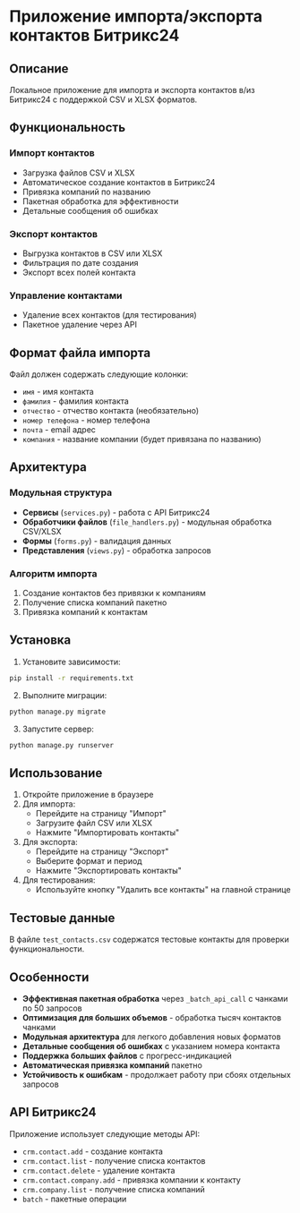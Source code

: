 # Приложение импорта/экспорта контактов Битрикс24

## Описание

Локальное приложение для импорта и экспорта контактов в/из Битрикс24 с поддержкой CSV и XLSX форматов.

## Функциональность

### Импорт контактов
- Загрузка файлов CSV и XLSX
- Автоматическое создание контактов в Битрикс24
- Привязка компаний по названию
- Пакетная обработка для эффективности
- Детальные сообщения об ошибках

### Экспорт контактов
- Выгрузка контактов в CSV или XLSX
- Фильтрация по дате создания
- Экспорт всех полей контакта

### Управление контактами
- Удаление всех контактов (для тестирования)
- Пакетное удаление через API

## Формат файла импорта

Файл должен содержать следующие колонки:
- `имя` - имя контакта
- `фамилия` - фамилия контакта  
- `отчество` - отчество контакта (необязательно)
- `номер телефона` - номер телефона
- `почта` - email адрес
- `компания` - название компании (будет привязана по названию)

## Архитектура

### Модульная структура
- **Сервисы** (`services.py`) - работа с API Битрикс24
- **Обработчики файлов** (`file_handlers.py`) - модульная обработка CSV/XLSX
- **Формы** (`forms.py`) - валидация данных
- **Представления** (`views.py`) - обработка запросов

### Алгоритм импорта
1. Создание контактов без привязки к компаниям
2. Получение списка компаний пакетно
3. Привязка компаний к контактам

## Установка

1. Установите зависимости:
```bash
pip install -r requirements.txt
```

2. Выполните миграции:
```bash
python manage.py migrate
```

3. Запустите сервер:
```bash
python manage.py runserver
```

## Использование

1. Откройте приложение в браузере
2. Для импорта:
   - Перейдите на страницу "Импорт"
   - Загрузите файл CSV или XLSX
   - Нажмите "Импортировать контакты"
3. Для экспорта:
   - Перейдите на страницу "Экспорт"
   - Выберите формат и период
   - Нажмите "Экспортировать контакты"
4. Для тестирования:
   - Используйте кнопку "Удалить все контакты" на главной странице

## Тестовые данные

В файле `test_contacts.csv` содержатся тестовые контакты для проверки функциональности.

## Особенности

- **Эффективная пакетная обработка** через `_batch_api_call` с чанками по 50 запросов
- **Оптимизация для больших объемов** - обработка тысяч контактов чанками
- **Модульная архитектура** для легкого добавления новых форматов
- **Детальные сообщения об ошибках** с указанием номера контакта
- **Поддержка больших файлов** с прогресс-индикацией
- **Автоматическая привязка компаний** пакетно
- **Устойчивость к ошибкам** - продолжает работу при сбоях отдельных запросов

## API Битрикс24

Приложение использует следующие методы API:
- `crm.contact.add` - создание контакта
- `crm.contact.list` - получение списка контактов
- `crm.contact.delete` - удаление контакта
- `crm.contact.company.add` - привязка компании к контакту
- `crm.company.list` - получение списка компаний
- `batch` - пакетные операции

